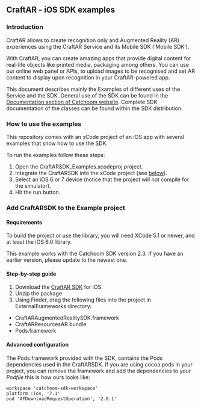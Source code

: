 ## CraftAR - iOS SDK examples

### Introduction

CraftAR allows to create recognition only and Augmented Reality (AR)
experiences using the CraftAR Service and its Mobile SDK (‘Mobile SDK’).

With CraftAR, you can create amazing apps that provide digital content
for real-life objects like printed media, packaging among others. You
can use our online web panel or APIs, to upload images to be recognised and set
AR content to display upon recognition in your CraftAR-powered
app.

This document describes mainly the Examples of different uses of the Service and the SDK.
General use of the SDK can be found in the [Documentation section of Catchoom website](http://catchoom.com/documentation/sdk/ios/). Complete SDK documentation of the
classes can be found within the SDK distribution.

### How to use the examples

This repository comes with an xCode project of an iOS app with several
examples that show how to use the SDK.

To run the examples follow these steps:
 1.  Open the CraftARSDK_Examples.xcodeproj project.
 2.  Integrate the CraftARSDK into the xCode project (see [below](#step-by-step-guide)).
 3.  Select an iOS 6 or 7 device (notice that the project will not
     compile for the simulator).
 4.  Hit the run button.


### Add CraftARSDK to the Example project

#### Requirements

To build the project or use the library, you will need XCode 5.1 or newer,
and at least the iOS 6.0 library.

This example works with the Catchoom SDK version 2.3. If you have an earlier version, please update to the newest one.

#### Step-by-step guide
1.  Download the [CraftAR SDK](http://catchoom.com/product/mobile-sdk/) for iOS.
2.  Unzip the package
3.  Using Finder, drag the following files into the project in ExternalFrameworks directory:
 * CraftARAugmentedRealitySDK.framework
 * CraftARResourcesAR.bundle
 * Pods.framework
 
 
#### Advanced configuration

The Pods.framework provided with the SDK, contains the Pods dependencies used in the CraftARSDK. If you are using cocoa pods in your project, you can remove the framework and add the dependencies to your *Podfile* this is how ours looks like:

```
workspace 'catchoom-sdk-workspace'
platform :ios, '7.1'
pod 'AFDownloadRequestOperation', '2.0.1'
```
